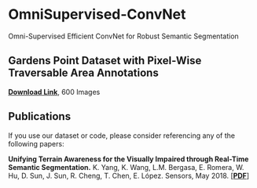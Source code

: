 # OmniSupervised-ConvNet
Omni-Supervised Efficient ConvNet for Robust Semantic Segmentation

## Gardens Point Dataset with Pixel-Wise Traversable Area Annotations

[**Download Link**](https://pan.baidu.com/s/19cg1yWsvNuUNOgAa9kf4uQ), 600 Images

## Publications
If you use our dataset or code, please consider referencing any of the following papers:

**Unifying Terrain Awareness for the Visually Impaired through Real-Time Semantic Segmentation.**
K. Yang, K. Wang, L.M. Bergasa, E. Romera, W. Hu, D. Sun, J. Sun, R. Cheng, T. Chen, E. López.
Sensors, May 2018.
[[**PDF**](https://www.mdpi.com/1424-8220/18/5/1506)]
